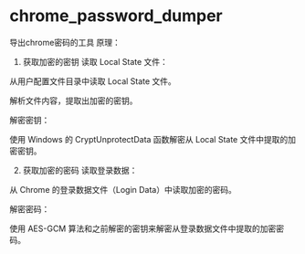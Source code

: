 # chrome_password_dumper
导出chrome密码的工具
原理：
1. 获取加密的密钥
读取 Local State 文件：

从用户配置文件目录中读取 Local State 文件。

解析文件内容，提取出加密的密钥。

解密密钥：

使用 Windows 的 CryptUnprotectData 函数解密从 Local State 文件中提取的加密密钥。

2. 获取加密的密码
读取登录数据：

从 Chrome 的登录数据文件（Login Data）中读取加密的密码。

解密密码：

使用 AES-GCM 算法和之前解密的密钥来解密从登录数据文件中提取的加密密码。

